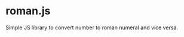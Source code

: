 roman.js
==========================
Simple JS library to convert number to roman numeral and vice versa.
